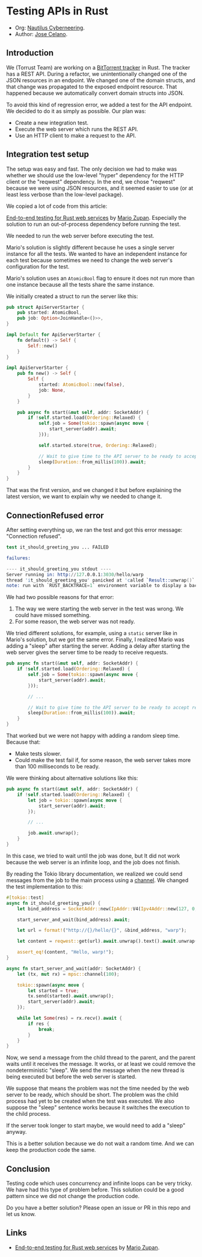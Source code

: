 # Testing APIs in Rust

- Org: [Nautilus Cyberneering](https://github.com/Nautilus-Cyberneering).
- Author: [Jose Celano](https://github.com/josecelano).

## Introduction

We (Torrust Team) are working on a [BitTorrent tracker](https://github.com/torrust/torrust-tracker) in Rust. The tracker has a REST API. During a refactor, we unintentionally changed one of the JSON resources in an endpoint. We changed one of the domain structs, and that change was propagated to the exposed endpoint resource. That happened because we automatically convert domain structs into JSON.

To avoid this kind of regression error, we added a test for the API endpoint. We decided to do it as simply as possible. Our plan was:

- Create a new integration test.
- Execute the web server which runs the REST API.
- Use an HTTP client to make a request to the API.

## Integration test setup

The setup was easy and fast. The only decision we had to make was whether we should use the low-level "hyper" dependency for the HTTP client or the "reqwest" dependency. In the end, we chose "reqwest" because we were using JSON resources, and it seemed easier to use (or at least less verbose than the low-level package).

We copied a lot of code from this article:

[End-to-end testing for Rust web services](https://blog.logrocket.com/end-to-end-testing-for-rust-web-services/) by [Mario Zupan](https://github.com/zupzup). Especially the solution to run an out-of-process dependency before running the test.

We needed to run the web server before executing the test.

Mario's solution is slightly different because he uses a single server instance for all the tests. We wanted to have an independent instance for each test because sometimes we need to change the web server's configuration for the test.

Mario's solution uses an `AtomicBool` flag to ensure it does not run more than one instance because all the tests share the same instance.

We initially created a struct to run the server like this:

```Rust
pub struct ApiServerStarter {
    pub started: AtomicBool,
    pub job: Option<JoinHandle<()>>,
}

impl Default for ApiServerStarter {
    fn default() -> Self {
        Self::new()
    }
}

impl ApiServerStarter {
    pub fn new() -> Self {
        Self {
            started: AtomicBool::new(false),
            job: None,
        }
    }

    pub async fn start(&mut self, addr: SocketAddr) {
        if !self.started.load(Ordering::Relaxed) {
            self.job = Some(tokio::spawn(async move {
                start_server(addr).await;
            }));

            self.started.store(true, Ordering::Relaxed);

            // Wait to give time to the API server to be ready to accept requests
            sleep(Duration::from_millis(100)).await;
        }
    }
}
```

That was the first version, and we changed it but before explaining the latest version, we want to explain why we needed to change it.

## ConnectionRefused error

After setting everything up, we ran the test and got this error message: "Connection refused".

```s
test it_should_greeting_you ... FAILED

failures:

---- it_should_greeting_you stdout ----
Server running in: http://127.0.0.1:3030/hello/warp
thread 'it_should_greeting_you' panicked at 'called `Result::unwrap()` on an `Err` value: reqwest::Error { kind: Request, url: Url { scheme: "http", cannot_be_a_base: false, username: "", password: None, host: Some(Ipv4(127.0.0.1)), port: Some(3030), path: "/hello/warp", query: None, fragment: None }, source: hyper::Error(Connect, ConnectError("tcp connect error", Os { code: 111, kind: ConnectionRefused, message: "Connection refused" })) }', tests/testing-apis-in-rust.rs:17:43
note: run with `RUST_BACKTRACE=1` environment variable to display a backtrace
```

We had two possible reasons for that error:

1. The way we were starting the web server in the test was wrong. We could have missed something.
2. For some reason, the web server was not ready.

We tried different solutions, for example, using a `static` server like in Mario's solution, but we got the same error. Finally, I realized Mario was adding a "sleep" after starting the server. Adding a delay after starting the web server gives the server time to be ready to receive requests.

```Rust
pub async fn start(&mut self, addr: SocketAddr) {
    if !self.started.load(Ordering::Relaxed) {
        self.job = Some(tokio::spawn(async move {
            start_server(addr).await;
        }));

        // ...

        // Wait to give time to the API server to be ready to accept requests
        sleep(Duration::from_millis(100)).await;
    }
}
```

That worked but we were not happy with adding a random sleep time. Because that:

- Make tests slower.
- Could make the test fail if, for some reason, the web server takes more than 100 milliseconds to be ready.

We were thinking about alternative solutions like this:

```Rust
pub async fn start(&mut self, addr: SocketAddr) {
    if !self.started.load(Ordering::Relaxed) {
        let job = tokio::spawn(async move {
            start_server(addr).await;
        });

        // ...

        job.await.unwrap();
    }
}
```

In this case, we tried to wait until the job was done, but It did not work because the web server is an infinite loop, and the job does not finish.

By reading the Tokio library documentation, we realized we could send messages from the job to the main process using a [channel](https://docs.rs/tokio/latest/tokio/sync/index.html#mpsc-channel). We changed the test implementation to this:

```Rust
#[tokio::test]
async fn it_should_greeting_you() {
    let bind_address = SocketAddr::new(IpAddr::V4(Ipv4Addr::new(127, 0, 0, 1)), 3030);

    start_server_and_wait(bind_address).await;

    let url = format!("http://{}/hello/{}", &bind_address, "warp");

    let content = reqwest::get(url).await.unwrap().text().await.unwrap();

    assert_eq!(content, "Hello, warp!");
}

async fn start_server_and_wait(addr: SocketAddr) {
    let (tx, mut rx) = mpsc::channel(100);

    tokio::spawn(async move {
        let started = true;
        tx.send(started).await.unwrap();
        start_server(addr).await;
    });

    while let Some(res) = rx.recv().await {
        if res {
            break;
        }
    }
}
```

Now, we send a message from the child thread to the parent, and the parent waits until it receives the message. It works, or at least we could remove the nondeterministic "sleep". We send the message when the new thread is being executed but before the web server is started.

We suppose that means the problem was not the time needed by the web server to be ready, which should be short. The problem was the child process had yet to be created when the test was executed. We also suppose the "sleep" sentence works because it switches the execution to the child process.

If the server took longer to start maybe, we would need to add a "sleep" anyway.

This is a better solution because we do not wait a random time. And we can keep the production code the same.

## Conclusion

Testing code which uses concurrency and infinite loops can be very tricky. We have had this type of problem before. This solution could be a good pattern since we did not change the production code.

Do you have a better solution? Please open an issue or PR in this repo and let us know.

## Links

- [End-to-end testing for Rust web services](https://blog.logrocket.com/end-to-end-testing-for-rust-web-services/) by [Mario Zupan](https://github.com/zupzup).
